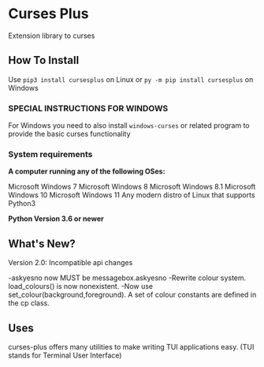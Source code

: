 # Curses Plus
Extension library to curses

## How To Install
Use ```pip3 install cursesplus```
on Linux or ```py -m pip install cursesplus```
on Windows

### SPECIAL INSTRUCTIONS FOR WINDOWS

For Windows you need to also install ```windows-curses``` or related program
to provide the basic curses functionality

### System requirements

**A computer running any of the following OSes:**

Microsoft Windows 7
Microsoft Windows 8
Microsoft Windows 8.1
Microsoft Windows 10
Microsoft Windows 11
Any modern distro of Linux that supports Python3

**Python Version 3.6 or newer**

## What's New?

Version 2.0: Incompatible api changes

-askyesno now MUST be messagebox.askyesno
-Rewrite colour system. load_colours() is now nonexistent.
-Now use set_colour(background,foreground). A set of colour constants are defined in the cp class.

## Uses

curses-plus offers many utilities to make writing TUI applications easy. (TUI stands for Terminal User Interface)